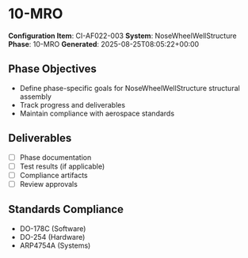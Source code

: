 # 10-MRO

**Configuration Item**: CI-AF022-003
**System**: NoseWheelWellStructure
**Phase**: 10-MRO
**Generated**: 2025-08-25T08:05:22+00:00

## Phase Objectives
- Define phase-specific goals for NoseWheelWellStructure structural assembly
- Track progress and deliverables
- Maintain compliance with aerospace standards

## Deliverables
- [ ] Phase documentation
- [ ] Test results (if applicable)
- [ ] Compliance artifacts
- [ ] Review approvals

## Standards Compliance
- DO-178C (Software)
- DO-254 (Hardware)
- ARP4754A (Systems)

